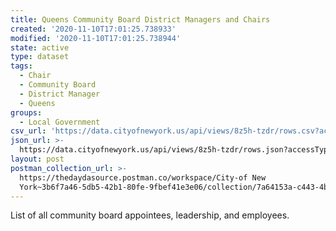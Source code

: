```yaml
---
title: Queens Community Board District Managers and Chairs
created: '2020-11-10T17:01:25.738933'
modified: '2020-11-10T17:01:25.738944'
state: active
type: dataset
tags:
  - Chair
  - Community Board
  - District Manager
  - Queens
groups:
  - Local Government
csv_url: 'https://data.cityofnewyork.us/api/views/8z5h-tzdr/rows.csv?accessType=DOWNLOAD'
json_url: >-
  https://data.cityofnewyork.us/api/views/8z5h-tzdr/rows.json?accessType=DOWNLOAD
layout: post
postman_collection_url: >-
  https://thedaydasource.postman.co/workspace/City-of New
  York~3b6f7a46-5db5-42b1-80fe-9fbef41e3e06/collection/7a64153a-c443-4b8b-ae13-cf9263516850
---
```

List of all community board appointees, leadership, and employees.
